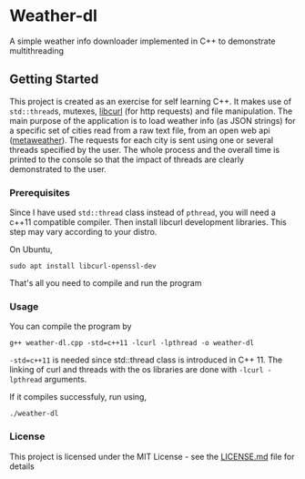 # Weather-dl

A simple weather info downloader implemented in C++ to demonstrate multithreading

## Getting Started

This project is created as an exercise for self learning C++.
It makes use of ```std::thread```s, mutexes, [libcurl](https://curl.haxx.se/libcurl/) (for http requests) and file manipulation.
The main purpose of the application is to load weather info (as JSON strings) for a specific set of cities read from a raw text file, 
from an open web api ([metaweather](www.metaweather.com/api)). 
The requests for each city is sent using one or several threads specified by the user.
The whole process and the overall time is printed to the console so that the impact of threads are clearly demonstrated to the user.

### Prerequisites

Since I have used ```std::thread``` class instead of ```pthread```, you will need a c++11 compatible compiler.
Then install libcurl development libraries. This step may vary according to your distro.

On Ubuntu,

```
sudo apt install libcurl-openssl-dev
```

That's all you need to compile and run the program

### Usage

You can compile the program by

```
g++ weather-dl.cpp -std=c++11 -lcurl -lpthread -o weather-dl
```

```-std=c++11``` is needed since std::thread class is introduced in C++ 11. The linking of curl and threads with the os libraries are 
done with ```-lcurl -lpthread``` arguments.

If it compiles successfuly, run using,

```
./weather-dl
```

### License

This project is licensed under the MIT License - see the [LICENSE.md](LICENSE.md) file for details

